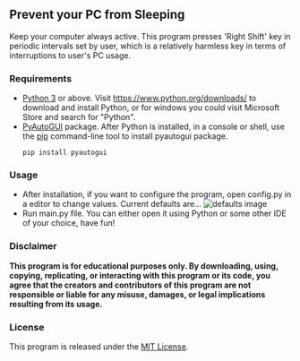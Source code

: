 ## Prevent your PC from Sleeping
Keep your computer always active. This program presses 'Right Shift' key in periodic intervals set by user, which is a relatively harmless key in terms of interruptions to user's PC usage.

### Requirements
* [Python 3](https://www.python.org/) or above. Visit https://www.python.org/downloads/ to download and install Python, or for windows you could visit Microsoft Store and search for "Python".
* [PyAutoGUI](https://pypi.org/project/PyAutoGUI/) package. After Python is installed, in a console or shell, use the [pip](https://pip.pypa.io/en/stable) command-line tool to install pyautogui package.
  ```
  pip install pyautogui
  ```

### Usage
* After installation, if you want to configure the program, open config.py in a editor to change values. Current defaults are...
![defaults image](https://github.com/GodsScion/Keep_PC_Active/assets/100998531/5387f904-a31d-432a-a569-a1faeb4380cc)
* Run main.py file. You can either open it using Python or some other IDE of your choice, have fun!

### Disclaimer 
**This program is for educational purposes only. By downloading, using, copying, replicating, or interacting with this program or its code, you agree that the creators and contributors of this program are not responsible or liable for any misuse, damages, or legal implications resulting from its usage.**

### License
This program is released under the [MIT License](LICENSE).
